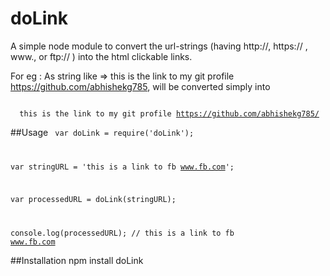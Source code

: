 doLink
=======

A simple node module to convert the url-strings (having http://, https:// , www., or ftp:// ) into the html clickable links.

For eg : As string like => this is the link to my git profile https://github.com/abhishekg785, will be converted simply into

<code>
  this is the link to my git profile <a href = 'https://github.com/abhishekg785/'>https://github.com/abhishekg785/</a>
</code>

##Usage
<code>
  var doLink = require('doLink');

  var stringURL = 'this is a link to fb www.fb.com';

  var processedURL = doLink(stringURL);

  console.log(processedURL); // this is a link to fb <a style = "color:#8e44ad" href="http://www.fb.com" target="_blank">www.fb.com</a>
</code>

##Installation
  npm install doLink
